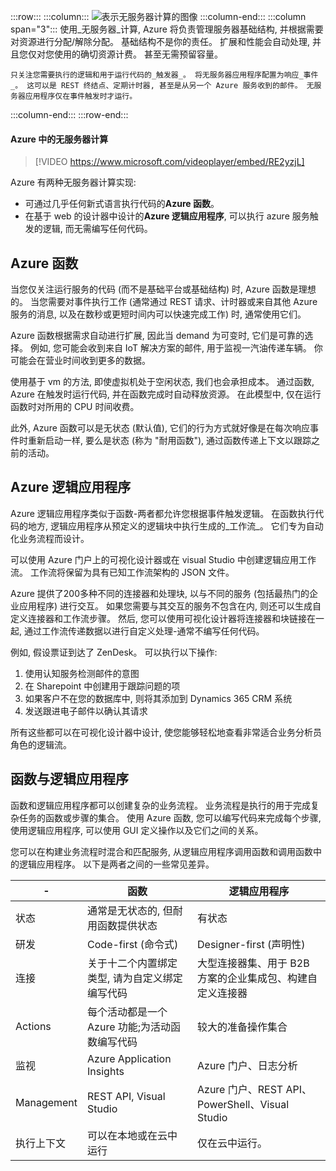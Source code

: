 :::row:::
  :::column:::
    ![表示无服务器计算的图像](../media/6-serverless.png)
  :::column-end:::
    :::column span="3":::
    使用_无服务器_计算, Azure 将负责管理服务器基础结构, 并根据需要对资源进行分配/解除分配。 基础结构不是你的责任。 扩展和性能会自动处理, 并且您仅对您使用的确切资源计费。 甚至无需预留容量。

    只关注您需要执行的逻辑和用于运行代码的_触发器_。 将无服务器应用程序配置为响应_事件_。 这可以是 REST 终结点、定期计时器, 甚至是从另一个 Azure 服务收到的邮件。 无服务器应用程序仅在事件触发时才运行。
  :::column-end:::
:::row-end:::

#### <a name="serverless-computing-in-azure"></a>Azure 中的无服务器计算

> [!VIDEO https://www.microsoft.com/videoplayer/embed/RE2yzjL]

Azure 有两种无服务器计算实现:

- 可通过几乎任何新式语言执行代码的**Azure 函数**。
- 在基于 web 的设计器中设计的**Azure 逻辑应用程序**, 可以执行 azure 服务触发的逻辑, 而无需编写任何代码。

## <a name="azure-functions"></a>Azure 函数

当您仅关注运行服务的代码 (而不是基础平台或基础结构) 时, Azure 函数是理想的。 当您需要对事件执行工作 (通常通过 REST 请求、计时器或来自其他 Azure 服务的消息, 以及在数秒或更短时间内可以快速完成工作) 时, 通常使用它们。 

Azure 函数根据需求自动进行扩展, 因此当 demand 为可变时, 它们是可靠的选择。 例如, 您可能会收到来自 IoT 解决方案的邮件, 用于监视一汽油传递车辆。 你可能会在营业时间收到更多的数据。

使用基于 vm 的方法, 即使虚拟机处于空闲状态, 我们也会承担成本。 通过函数, Azure 在触发时运行代码, 并在函数完成时自动释放资源。 在此模型中, 仅在运行函数时对所用的 CPU 时间收费。  

此外, Azure 函数可以是无状态 (默认值), 它们的行为方式就好像是在每次响应事件时重新启动一样, 要么是状态 (称为 "耐用函数"), 通过函数传递上下文以跟踪之前的活动。

## <a name="azure-logic-apps"></a>Azure 逻辑应用程序

Azure 逻辑应用程序类似于函数-两者都允许您根据事件触发逻辑。 在函数执行代码的地方, 逻辑应用程序从预定义的逻辑块中执行生成的_工作流_。 它们专为自动化业务流程而设计。

可以使用 Azure 门户上的可视化设计器或在 visual Studio 中创建逻辑应用工作流。 工作流将保留为具有已知工作流架构的 JSON 文件。

Azure 提供了200多种不同的连接器和处理块, 以与不同的服务 (包括最热门的企业应用程序) 进行交互。 如果您需要与其交互的服务不包含在内, 则还可以生成自定义连接器和工作流步骤。 然后, 您可以使用可视化设计器将连接器和块链接在一起, 通过工作流传递数据以进行自定义处理-通常不编写任何代码。

例如, 假设票证到达了 ZenDesk。 可以执行以下操作:

1. 使用认知服务检测邮件的意图
1. 在 Sharepoint 中创建用于跟踪问题的项
1. 如果客户不在您的数据库中, 则将其添加到 Dynamics 365 CRM 系统
1. 发送跟进电子邮件以确认其请求

所有这些都可以在可视化设计器中设计, 使您能够轻松地查看非常适合业务分析员角色的逻辑流。

## <a name="functions-vs-logic-apps"></a>函数与逻辑应用程序

函数和逻辑应用程序都可以创建复杂的业务流程。 业务流程是执行的用于完成复杂任务的函数或步骤的集合。 使用 Azure 函数, 您可以编写代码来完成每个步骤, 使用逻辑应用程序, 可以使用 GUI 定义操作以及它们之间的关系。

您可以在构建业务流程时混合和匹配服务, 从逻辑应用程序调用函数和调用函数中的逻辑应用程序。 以下是两者之间的一些常见差异。

|-| 函数 |    逻辑应用程序 |
|-|-------------------|------------|
| 状态 | 通常是无状态的, 但耐用函数提供状态 | 有状态 |
| 研发 | Code-first (命令式) | Designer-first (声明性) |
| 连接 | 关于十二个内置绑定类型, 请为自定义绑定编写代码 | 大型连接器集、用于 B2B 方案的企业集成包、构建自定义连接器 |
| Actions | 每个活动都是一个 Azure 功能;为活动函数编写代码 | 较大的准备操作集合 |
| 监视 | Azure Application Insights | Azure 门户、日志分析 |
| Management | REST API, Visual Studio | Azure 门户、REST API、PowerShell、Visual Studio |
| 执行上下文 | 可以在本地或在云中运行 | 仅在云中运行。 |